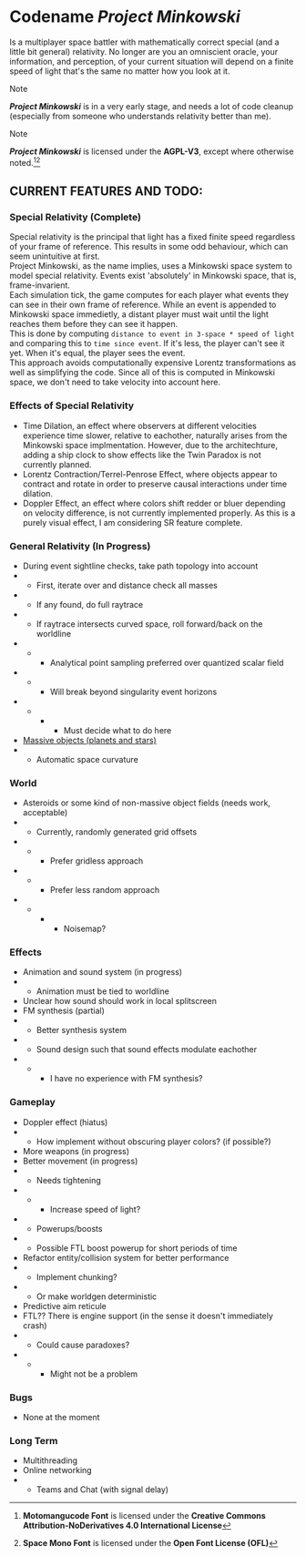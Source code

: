 # Codename *Project Minkowski*
Is a multiplayer space battler with mathematically correct special (and a little bit general) relativity. 
No longer are you an omniscient oracle, your information, and perception, of your current situation will depend on a finite speed of light that's the same no matter how you look at it.

> [!NOTE]
> ***Project Minkowski*** is in a very early stage, and needs a lot of code cleanup (especially from someone who understands relativity better than me).

> [!NOTE]
>***Project Minkowski*** is licensed under the **AGPL-V3**, except where otherwise noted.[^1][^2]

## CURRENT FEATURES AND TODO:
### Special Relativity (Complete)

Special relativity is the principal that light has a fixed finite speed regardless of your frame of reference. This results in some odd behaviour, which can seem unintuitive at first.  
Project Minkowski, as the name implies, uses a Minkowski space system to model special relativity. Events exist 'absolutely' in Minkowski space, that is, frame-invarient.  
Each simulation tick, the game computes for each player what events they can see in their own frame of reference. While an event is appended to Minkowski space immedietly, a distant player must wait until the light reaches them before they can see it happen.  
This is done by computing `distance to event in 3-space * speed of light` and comparing this to `time since event`. If it's less, the player can't see it yet. When it's equal, the player sees the event.  
This approach avoids computationally expensive Lorentz transformations as well as simplifying the code. Since all of this is computed in Minkowski space, we don't need to take velocity into account here.  
### Effects of Special Relativity

- Time Dilation, an effect where observers at different velocities experience time slower, relative to eachother, naturally arises from the Minkowski space implmentation. However, due to the architechture, adding a ship clock to show effects like the Twin Paradox is not currently planned.  
- Lorentz Contraction/Terrel-Penrose Effect, where objects appear to contract and rotate in order to preserve causal interactions under time dilation.
- Doppler Effect, an effect where colors shift redder or bluer depending on velocity difference, is not currently implemented properly. As this is a purely visual effect, I am considering SR feature complete.   
### General Relativity (In Progress)

- During event sightline checks, take path topology into account
- - First, iterate over and distance check all masses
- - If any found, do full raytrace
- - If raytrace intersects curved space, roll forward/back on the worldline
- - - Analytical point sampling preferred over quantized scalar field
- - - Will break beyond singularity event horizons
- - - - Must decide what to do here
- [Massive objects (planets and stars)](#world)
- - Automatic space curvature
### World

- Asteroids or some kind of non-massive object fields (needs work, acceptable)
- - Currently, randomly generated grid offsets
- - - Prefer gridless approach
- - - Prefer less random approach
- - - - Noisemap?
### Effects

- Animation and sound system (in progress)
- - Animation must be tied to worldline
- Unclear how sound should work in local splitscreen
- FM synthesis (partial)
- - Better synthesis system
- - Sound design such that sound effects modulate eachother
- - - I have no experience with FM synthesis?
### Gameplay

- Doppler effect (hiatus)
- - How implement without obscuring player colors? (if possible?)
- More weapons (in progress)
- Better movement (in progress)
- - Needs tightening
- - - Increase speed of light?
- - Powerups/boosts
- - Possible FTL boost powerup for short periods of time
- Refactor entity/collision system for better performance
- - Implement chunking?
- - Or make worldgen deterministic
- Predictive aim reticule
- FTL?? There is engine support (in the sense it doesn't immediately crash)
- - Could cause paradoxes?
- - - Might not be a problem
### Bugs

- None at the moment
### Long Term

- Multithreading
- Online networking
- - Teams and Chat (with signal delay)


[^1]: **Motomangucode Font** is licensed under the **Creative Commons Attribution-NoDerivatives 4.0 International License**
[^2]: **Space Mono Font** is licensed under the **Open Font License (OFL)**
